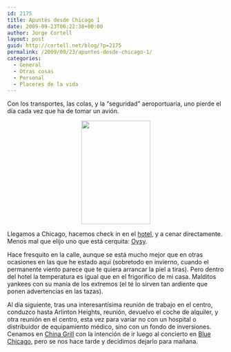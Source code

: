 ```yaml
---
id: 2175
title: Apuntes desde Chicago 1
date: 2009-09-23T06:22:38+00:00
author: Jorge Cortell
layout: post
guid: http://cortell.net/blog/?p=2175
permalink: /2009/09/23/apuntes-desde-chicago-1/
categories:
  - General
  - Otras cosas
  - Personal
  - Placeres de la vida
---
```

Con los transportes, las colas, y la &#8220;seguridad&#8221; aeroportuaria, uno pierde el día cada vez que ha de tomar un avión.

<p style="text-align: center">
  <img class="aligncenter" title="Chicago" src="http://farm3.static.flickr.com/2516/3957387445_1da161a7a4_m.jpg" alt="" width="160" height="240" />
</p>

Llegamos a Chicago, hacemos check in en el <a title="http://www.essexinn.com/" href="http://www.essexinn.com/" target="_blank">hotel</a>, y a cenar directamente. Menos mal que elijo uno que está cerquita: <a title="http://www.oysysushi.com/" href="http://www.oysysushi.com/" target="_blank">Oysy</a>.

Hace fresquito en la calle, aunque se está mucho mejor que en otras ocasiones en las que he estado aquí (sobretodo en invierno, cuando el permanente viento parece que te quiera arrancar la piel a tiras). Pero dentro del hotel la temperatura es igual que en el frigorífico de mi casa. Malditos yankees con su manía de los extremos (el té lo sirven tan ardiente que ponen advertencias en las tazas).

Al día siguiente, tras una interesantísima reunión de trabajo en el centro, conduzco hasta Arlinton Heights, reunión, devuelvo el coche de alquiler, y otra reunión en el centro, esta vez para variar no con un hospital o distribuidor de equipamiento médico, sino con un fondo de inversiones. Cenamos en <a title="http://www.chinagrillmgt.com/chinaIL/main.cfm?pp=0" href="http://www.chinagrillmgt.com/chinaIL/main.cfm?pp=0" target="_blank">China Grill</a> con la intención de ir luego al concierto en <a title="http://www.bluechicago.com/home.html" href="http://www.bluechicago.com/home.html" target="_blank">Blue Chicago</a>, pero se nos hace tarde y decidimos dejarlo para mañana.